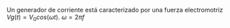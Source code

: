 Un generador de corriente está caracterizado por una fuerza electromotriz $Vg(t)=V_0 cos(\omega t)$. $\omega =2 \pi f$